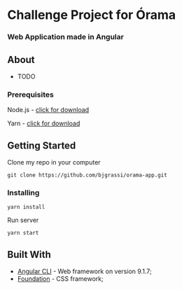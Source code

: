 # Challenge Project for Órama
### Web Application made in Angular

## About
- TODO

### Prerequisites
Node.js - [click for download](https://nodejs.org/en/)

Yarn - [click for download](https://yarnpkg.com/en/docs/install#windows-stable)

## Getting Started
Clone my repo in your computer

```git clone https://github.com/bjgrassi/orama-app.git```

### Installing

```yarn install```

Run server

```yarn start```

## Built With
* [Angular CLI](https://angular.io/) - Web framework on version 9.1.7;
* [Foundation](https://get.foundation/) - CSS framework;